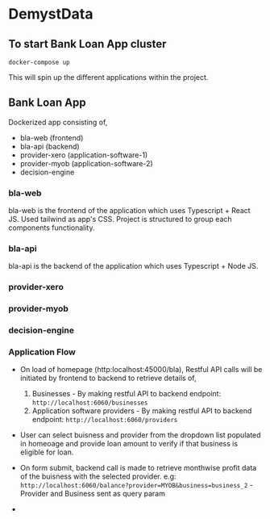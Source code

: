 # DemystData

## To start Bank Loan App cluster

`docker-compose up`

This will spin up the different applications within the project.

## Bank Loan App
Dockerized app consisting of,
- bla-web (frontend)
- bla-api (backend)
- provider-xero (application-software-1)
- provider-myob (application-software-2)
- decision-engine

### bla-web
bla-web is the frontend of the application which uses Typescript + React JS. Used tailwind as app's CSS.
Project is structured to group each components functionality.

### bla-api
bla-api is the backend of the application which uses Typescript + Node JS. 

### provider-xero

### provider-myob

### decision-engine

### Application Flow
- On load of homepage (http:localhost:45000/bla), Restful API calls will be initiated by frontend to backend to retrieve details of, 
  1. Businesses - By making restful API to backend endpoint: `http://localhost:6060/businesses`
  2. Application software providers - By making restful API to backend endpoint: `http://localhost:6060/providers`
  
- User can select buisness and provider from the dropdown list populated in homeoage and provide loan amount to verify if that business is eligible for loan.

- On form submit, backend call is made to retrieve monthwise profit data of the buisness with the selected provider.
  e.g: `http://localhost:6060/balance?provider=MYOB&business=business_2` - Provider and Business sent as query param

- 
 
